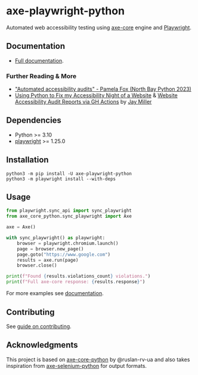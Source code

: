 # axe-playwright-python

Automated web accessibility testing using [axe-core](https://github.com/dequelabs/axe-core) engine
and [Playwright](https://playwright.dev/python/docs/intro).

## Documentation

- [Full documentation](https://pamelafox.github.io/axe-playwright-python/).

### Further Reading & More
- ["Automated accessibility audits" - Pamela Fox (North Bay Python 2023)](https://www.youtube.com/watch?v=J-4Qa6PSomM&pp=ygUUcGFtZWxhIGZveCBub3J0aCBiYXk%3D)
- [Using Python to Fix my Accessibility Night of a Website](https://kjaymiller.com/blog/using-python-to-fix-my-accessibility-nightmare-of-a-website.html) & [Website Accessibility Audit Reports via GH Actions](https://kjaymiller.com/blog/website-accessibility-audit-reports-via-gh-actions.html) by [Jay Miller](https://github.com/kjaymiller)


## Dependencies

- Python >= 3.10
- [playwright](https://github.com/microsoft/playwright-python) >= 1.25.0

## Installation

```console
python3 -m pip install -U axe-playwright-python
python3 -m playwright install --with-deps
```

## Usage

```python
from playwright.sync_api import sync_playwright
from axe_core_python.sync_playwright import Axe

axe = Axe()

with sync_playwright() as playwright:
    browser = playwright.chromium.launch()
    page = browser.new_page()
    page.goto("https://www.google.com")
    results = axe.run(page)
    browser.close()

print(f"Found {results.violations_count} violations.")
print(f"Full axe-core response: {results.response}")
```

For more examples see [documentation](https://pamelafox.github.io/axe-playwright-python/).

## Contributing

See [guide on contributing](CONTRIBUTING.md).

## Acknowledgments

This project is based on [axe-core-python](https://github.com/ruslan-rv-ua/axe-core-python) by @ruslan-rv-ua and also takes inspiration from [axe-selenium-python](https://pypi.org/project/axe-selenium-python/) for output formats.
